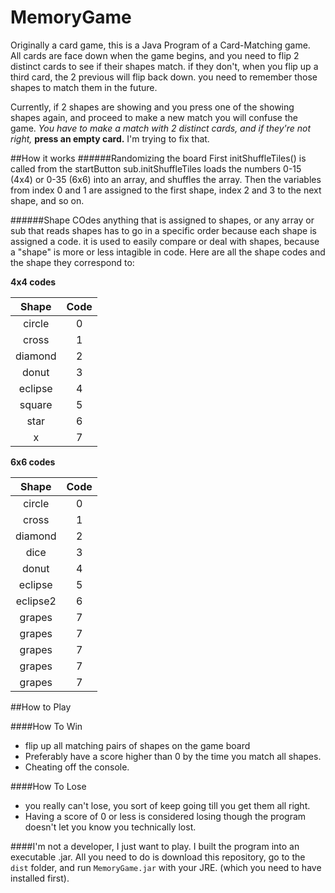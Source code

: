 # MemoryGame

Originally a card game, this is a Java Program of a Card-Matching game.  
All cards are face down when the game begins, and you need to flip 2 distinct cards to see if their shapes match.  if they don't, when you flip up a third card, the 2 previous will flip back down.  you need to remember those shapes to match them in the future.

Currently, if 2 shapes are showing and you press one of the showing shapes again, and proceed to make a new match you will confuse the game.  *You have to make a match with 2 distinct cards, and if they're not right,* **press an empty card.**
I'm trying to fix that.

##How it works
######Randomizing the board
First initShuffleTiles() is called from the startButton sub.initShuffleTiles loads the numbers 0-15 (4x4) or 0-35 (6x6) into an array, and shuffles the array.  Then the variables from index 0 and 1 are assigned to the first shape, index 2 and 3 to the next shape, and so on.

######Shape COdes
anything that is assigned to shapes, or any array or sub that reads shapes has to go in a specific order because each shape is assigned a code.  it is used to easily compare or deal with shapes, because a "shape" is more or less intagible in code. Here are all the shape codes and the shape they correspond to:

**4x4 codes**

| **Shape**     | **Code**      |
|:-------------:|:-------------:| 
| circle        | 0             |
| cross         | 1             |
| diamond       | 2             |
| donut         | 3             |
| eclipse       | 4             |
| square        | 5             |
| star          | 6             |
| x             | 7             |
 
 **6x6 codes**

| **Shape**     | **Code**      |
|:-------------:|:-------------:| 
| circle        | 0             |
| cross         | 1             |
| diamond       | 2             |
| dice          | 3             |
| donut         | 4             |
| eclipse       | 5             |
| eclipse2      | 6             |
| grapes        | 7             |
| grapes        | 7             |
| grapes        | 7             |
| grapes        | 7             |
| grapes        | 7             |


##How to Play

####How To Win

- flip up all matching pairs of shapes on the game board
- Preferably have a score higher than 0 by the time you match all shapes.
- Cheating off the console.

####How To Lose
- you really can't lose, you sort of keep going till you get them all right.
- Having a score of 0 or less is considered losing though the program doesn't let you know you technically lost.

####I'm not a developer, I just want to play.
I built the program into an executable .jar.  All you need to do is download this repository, go to the `dist` folder, and run `MemoryGame.jar` 
with your JRE. (which you need to have installed first).
